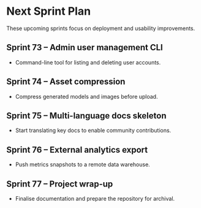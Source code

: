 # Next Sprint Plan

These upcoming sprints focus on deployment and usability improvements.

## Sprint 73 – Admin user management CLI
* Command-line tool for listing and deleting user accounts.

## Sprint 74 – Asset compression
* Compress generated models and images before upload.

## Sprint 75 – Multi-language docs skeleton
* Start translating key docs to enable community contributions.

## Sprint 76 – External analytics export
* Push metrics snapshots to a remote data warehouse.

## Sprint 77 – Project wrap-up
* Finalise documentation and prepare the repository for archival.
